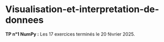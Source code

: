 # Visualisation-et-interpretation-de-donnees


**TP n°1 NumPy :** Les 17 exercices terminés le 20 février 2025. 
